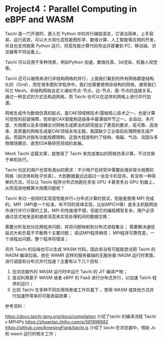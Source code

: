# Project4：Parallel Computing in eBPF and WASM

Taichi 是一门开源的、嵌入在 Python 中的并行编程语言，它语法简单，上手容易，运行高效，可以大大简化高性能图形学、数值计算、人工智能等应用的开发，并且也支持脱离 Python 运行，将高性能计算代码导出并部署到 PC、移动端、浏览器等不同设备上。

Taichi 可以应用于多种场景，例如Python 加速，数值仿真、3d渲染、机器人视觉等。

Taichi 还可以被用来进行非结构网格的并行，上面我们看到的所有网格都是结构化的（Grid），而在很多图形学程序中，我们也需要使用非结构的网格，通常我们叫它 Mesh。非结构网格会定义诸如节点-节点，边-节点，面-节点的连接关系，通过一种显式的方式去构造网格，而 Taichi 也可以在这样的网格上进行并行加速。

网格生成作为数值仿真的起点，是CAE领域根技术/基础核心技术之一，也是计算可信性的前提保障，但却是CAX智能制造链条中最薄弱环节之一。全自动、多尺度、大规模以及多场耦合对网格生成算法的研究提出了更高的要求，高可靠、高效率、高质量的网格生成是CAE领域永恒主题。我国缺少工业级前处理网格生成产品，而国外对我有功能规模限制。这很大程度制约了结构、电磁、气动、流固与多物理场耦合、直至EDA等研究领域的发展。

Mesh Taichi 这篇文章，就使用了 Taichi 来完成类似的网格仿真计算，不过仅限于单机执行。

Taichi 社区的用户也常有类似的需求：不少用户在研究中需要处理非常大规模的网格（如流体和粒子仿真），大到数据量远远超过一张显卡的显存。有没有一种简单的方法，可以让 Taichi 程序分布式地跑在多张 GPU 卡甚至多台 GPU 机器上，从而高效地解算大规模问题呢？

Taichi 有过一些同时实现高性能并行+分布式计算的尝试，但是是使用 MPI 完成的，MPI（MPI是一个标准，有不同的具体实现，比如MPICH等）是多主机联网协作进行并行计算的工具，MPI 的性能很不错，但是它的编程模型复杂，用户必须通过显式地发送和接收消息来实现处理机间的数据交换：

需要分析及划分应用程序问题，并将问题映射到分布式进程集合；
需要解决通信延迟大和负载不平衡两个主要问题；
调试MPI程序麻烦；
MPI程序可靠性差，一个进程出问题，整个程序将错误；

另外 Taichi 的后端也可以生成 WASM 代码。因此有没有可能能尝试把 Taichi 的 WASM 编译后端，放在 WAMR 这样的服务器端的无服务器 WASM 运行时里面，进行调度和分布式并行加速？主要有以下几个目标：

1. 在浏览器外的 WASM 运行时中运行 Taichi 的 JIT 编译产物；
2. 尝试利用基于 WASM 或者 eBPF 的 FaaS 进行分布式并行，以加速 Taichi 程序的运行；
3. 比较 Taichi 在多种不同应用场景或工作负载下 ，使用 WASM 或其他方式并行加速所带来的可能收益效果；

参考资料：

<https://docs.taichi-lang.org/docs/compilation> 介绍了taichi 的编译流程
Taichi x MPI4Py <https://zhuanlan.zhihu.com/p/581896682>
<https://github.com/AmesingFlank/taichi.js> 介绍了 taichi 在浏览器中，借助 Js 和 wasm 运行的相关工作；
